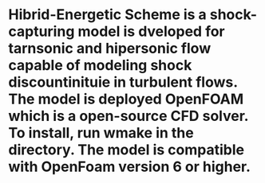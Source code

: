 # Hibrid-Energetic Scheme is a shock-capturing model is dveloped for tarnsonic and hipersonic flow capable of modeling shock discountinituie in turbulent flows. The model is deployed OpenFOAM which is a open-source CFD solver. To install, run wmake in the directory. The model is compatible with OpenFoam version 6 or higher.
